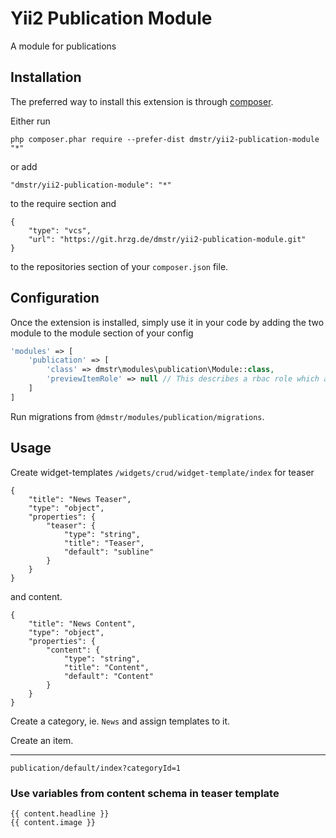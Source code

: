 Yii2 Publication Module
=======================
A module for publications

Installation
------------

The preferred way to install this extension is through [composer](http://getcomposer.org/download/).

Either run

```
php composer.phar require --prefer-dist dmstr/yii2-publication-module "*"
```

or add

```
"dmstr/yii2-publication-module": "*"

```

to the require section and 

```
{
    "type": "vcs",
    "url": "https://git.hrzg.de/dmstr/yii2-publication-module.git"
}
```

to the repositories section of your `composer.json` file.



Configuration
-------------

Once the extension is installed, simply use it in your code by adding the two module to the module section of your config

```php
'modules' => [
    'publication' => [
        'class' => dmstr\modules\publication\Module::class,
        'previewItemRole' => null // This describes a rbac role which allowed the user which has grants for this privilege to access the default detail action even if the item is not published
    ]
]
```

Run migrations from `@dmstr/modules/publication/migrations`.



Usage
-----

Create widget-templates `/widgets/crud/widget-template/index` for teaser 

```
{
    "title": "News Teaser",
    "type": "object",
    "properties": {
        "teaser": {
            "type": "string",
            "title": "Teaser",
            "default": "subline"
        }
    }
}
```

and content.

```
{
    "title": "News Content",
    "type": "object",
    "properties": {
        "content": {
            "type": "string",
            "title": "Content",
            "default": "Content"
        }
    }
}
```

Create a category, ie. `News` and assign templates to it.

Create an item.

---

`publication/default/index?categoryId=1`

### Use variables from content schema in teaser template

```
{{ content.headline }}
{{ content.image }}
```
